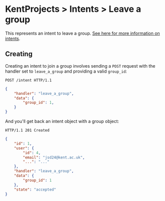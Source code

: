 # KentProjects > Intents > Leave a group

This represents an intent to leave a group. [See here for more information on intents](./generic.md).

## Creating

Creating an intent to join a group involves sending a `POST` request with the handler set to `leave_a_group` and 
providing a valid `group_id`:

```http
POST /intent HTTP/1.1
```
```json
{
    "handler": "leave_a_group",
    "data": {
        "group_id": 1,
    }
}
```

And you'll get back an intent object with a group object:

```http
HTTP/1.1 201 Created
```
```json
{
    "id": 1,
    "user": {
        "id": 4,
        "email": "jsd24@kent.ac.uk",
        "...": "..."
    },
    "handler": "leave_a_group",
    "data": {
        "group_id": 1
    },
    "state": "accepted"
}
```
